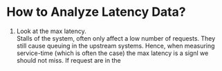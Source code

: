 # How to Analyze Latency Data?

1. Look at the max latency.  
   Stalls of the system, often only affect a low number of requests. They still
   cause queuing in the upstream systems. Hence, when measuring service-time
   (which is often the case) the max latency is a signl we should not miss.
   If request are in the 

